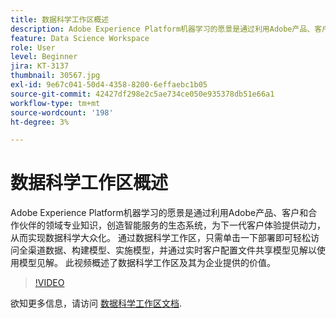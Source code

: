 ```yaml
---
title: 数据科学工作区概述
description: Adobe Experience Platform机器学习的愿景是通过利用Adobe产品、客户和合作伙伴的领域专业知识，创造智能服务的生态系统，为下一代客户体验提供动力，从而实现数据科学大众化。 通过数据科学工作区，只需单击一下部署即可轻松访问全渠道数据、构建模型、实施模型，并通过实时客户配置文件共享模型见解以使用模型见解。 此视频概述了数据科学工作区及其为企业提供的价值。
feature: Data Science Workspace
role: User
level: Beginner
jira: KT-3137
thumbnail: 30567.jpg
exl-id: 9e67c041-50d4-4358-8200-6effaebc1b05
source-git-commit: 42427df298e2c5ae734ce050e935378db51e66a1
workflow-type: tm+mt
source-wordcount: '198'
ht-degree: 3%

---
```


# 数据科学工作区概述

Adobe Experience Platform机器学习的愿景是通过利用Adobe产品、客户和合作伙伴的领域专业知识，创造智能服务的生态系统，为下一代客户体验提供动力，从而实现数据科学大众化。 通过数据科学工作区，只需单击一下部署即可轻松访问全渠道数据、构建模型、实施模型，并通过实时客户配置文件共享模型见解以使用模型见解。 此视频概述了数据科学工作区及其为企业提供的价值。

>[!VIDEO](https://video.tv.adobe.com/v/30567?quality=12&learn=on)

欲知更多信息，请访问 [数据科学工作区文档](https://experienceleague.adobe.com/docs/experience-platform/data-science-workspace/home.html?lang=zh-Hans).